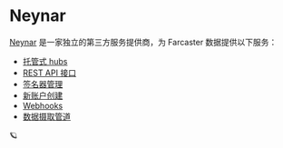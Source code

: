 # Neynar

[Neynar](https://neynar.com) 是一家独立的第三方服务提供商，为 Farcaster 数据提供以下服务：

- [托管式 hubs](https://docs.neynar.com/docs/create-a-stream-of-casts)
- [REST API 接口](https://docs.neynar.com/reference/quickstart)
- [签名器管理](https://docs.neynar.com/docs/which-signer-should-you-use-and-why)
- [新账户创建](https://docs.neynar.com/docs/how-to-create-a-new-farcaster-account-with-neynar)
- [Webhooks](https://docs.neynar.com/docs/how-to-create-webhooks-on-the-go-using-the-sdk)
- [数据摄取管道](https://docs.neynar.com/docs/how-to-choose-the-right-data-product-for-you)

🪐
